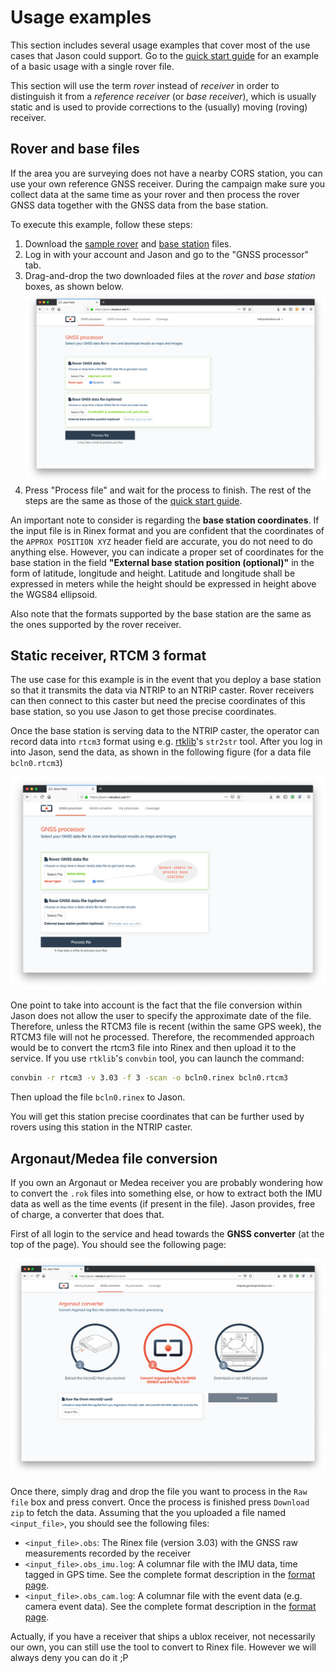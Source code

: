 # Usage examples

This section includes several usage examples that cover most of the use cases
that Jason could support. Go to the [quick start guide](../quickstart) for an example of
a basic usage with a single rover file.

This section will use the term _rover_ instead of _receiver_ in order to
distinguish it from a _reference receiver_ (or _base receiver_), which is
usually static and is used to provide corrections to the (usually) moving
(roving) receiver.

## Rover and base files

If the area you are surveying does not have a nearby CORS station, you can use
your own reference GNSS receiver. During the campaign make sure you collect
data at the same time as your rover and then process the rover GNSS data together
with the GNSS data from the base station.

To execute this example, follow these steps:

1. Download the [sample rover](https://github.com/rokubun/jason-docs/blob/master/assets/argonaut_cam.rok?raw=true) and [base station]((https://github.com/rokubun/jason-docs/blob/master/assets/PLAN00ESP_R_20180580000_01D_30S_MO.obs?raw=true)) files.
2. Log in with your account and Jason and go to the "GNSS processor" tab.
3. Drag-and-drop the two downloaded files at the _rover_ and _base station_ boxes,
as shown below.
![Upload rover and base station files](images/example_base_upload.png "Upload rover and base station files")
4. Press "Process file" and wait for the process to finish. The rest of the steps
are the same as those of the [quick start guide](../quickstart).

An important note to consider is regarding the **base station coordinates**. If the
input file is in Rinex format and you are confident that the coordinates of the
`APPROX POSITION XYZ` header field are accurate, you do not need to do anything else. However,
you can indicate a proper set of coordinates for the base station in the field
**"External base station position (optional)"** in the form of latitude, longitude
and height. Latitude and longitude shall be expressed in meters while the height
should be expressed in height above the WGS84 ellipsoid.

Also note that the formats supported by the base station are the same as the 
ones supported by the rover receiver.

## Static receiver, RTCM 3 format

The use case for this example is in the event that you deploy a base station
so that it transmits the data via NTRIP to an NTRIP caster. Rover receivers
can then connect to this caster but need the precise coordinates of this base
station, so you use Jason to get those precise coordinates.

Once the base station is serving data to the NTRIP caster, the operator can
record data into `rtcm3` format using e.g. [rtklib](http://www.rtklib.com)'s `str2str` tool.
After you log in into Jason, send the data, as shown in the following figure
(for a data file `bcln0.rtcm3`)

![Process an RTCM3 file in static mode](images/howto_rtcm3_static.png "Process an RTCM3 file in static mode")

One point to take into account is the fact that the file conversion within
Jason does not allow the user to specify the approximate date of the file.
Therefore, unless the RTCM3 file is recent (within the same GPS week), the
RTCM3 file will not he processed. Therefore, the recommended approach would
be to convert the rtcm3 file into Rinex and then upload it to the service.
If you use `rtklib`'s `convbin` tool, you can launch the command:

```bash
convbin -r rtcm3 -v 3.03 -f 3 -scan -o bcln0.rinex bcln0.rtcm3
```

Then upload the file `bcln0.rinex` to Jason.

You will get this station precise coordinates that can be further used by rovers using this station in the NTRIP caster.

## Argonaut/Medea file conversion

If you own an Argonaut or Medea receiver you are probably wondering how to
convert the `.rok` files into something else, or how to extract both the
IMU data as well as the time events (if present in the file). Jason provides,
free of charge, a converter that does that.

First of all login to the service and head towards the **GNSS converter** 
(at the top of the page). You should see the following page:

![GNSS converter for Argonaut data](images/howto_conversor.png "GNSS converter for Argonaut data")

Once there, simply drag and drop the file you want to process in the `Raw file`
box and press convert. Once the process is finished press `Download zip` to 
fetch the data. Assuming that the you uploaded a file named `<input_file>`, you
should see the following files:

- `<input_file>.obs`: The Rinex file (version 3.03) with the GNSS raw measurements recorded by the receiver
- `<input_file>.obs_imu.log`: A columnar file with the IMU data, time tagged in GPS time. See the complete format description in the [format page](../manual#argonaut-imu-file).
- `<input_file>.obs_cam.log`: A columnar file with the event data (e.g. camera event data). See the complete format description in the [format page](../manual#argonaut-cam-file).

Actually, if you have a receiver that ships a ublox receiver, not necessarily
our own, you can still use the tool to convert to Rinex file. However we will
always deny you can do it ;P
